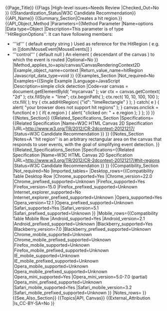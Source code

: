 {{Page_Title}}
{{Flags
|High-level issues=Needs Review
|Checked_Out=No
}}
{{Standardization_Status|W3C Candidate Recommendation}}
{{API_Name}}
{{Summary_Section|Creates a hit region.}}
{{API_Object_Method
|Parameters={{Method Parameter
|Name=options
|Data type=Object
|Description=This parameter is of type ''HitRegionOptions''. It can have following members:
* '''id''' ( default empty string ) Used as reference for the HitRegion ( e.g. in [[dom/MouseEvent|MouseEvents]] )
* '''control''' ( default null ) An element ( descendant of the canvas ) to which the event is routed
|Optional=No
}}
|Method_applies_to=apis/canvas/CanvasRenderingContext2D
|Example_object_name=context
|Return_value_name=hitRegion
|Javascript_data_type=void
}}
{{Examples_Section
|Not_required=No
|Examples={{Single Example
|Language=JavaScript
|Description=simple click detection
|Code=var canvas = document.getElementById( "mycanvas" );
var ctx = canvas.getContext( "2d" );
ctx.fillStyle = "lime";
ctx.beginPath( );
ctx.rect( 10, 10, 100, 100 );
ctx.fill( );
try {
    ctx.addHitRegion( {"id": "limeRectangle" } );
} catch( e ) {
    alert( "your browser does not support hit regions" );
}
canvas.onclick = function( e ) {
    if( e.region ) {
        alert( "clicked on: " + e.region );
    }
};
}}
}}
{{Notes_Section}}
{{Related_Specifications_Section
|Specifications={{Related Specification
|Name=W3C HTML Canvas 2D Specification
|URL=http://www.w3.org/TR/2012/CR-2dcontext-20121217/
|Status=W3C Candidate Recommendation
}}
}}
{{Notes_Section
|Notes=A ''hit region'' is an arbitrary rectangular area on the canvas that responds to user events, with the goal of simplifying event detection.
}}
{{Related_Specifications_Section
|Specifications={{Related Specification
|Name=W3C HTML Canvas 2D Specification
|URL=http://www.w3.org/TR/2012/CR-2dcontext-20121217/#hit-regions
|Status=W3C Candidate Recommendation
}}
}}
{{Compatibility_Section
|Not_required=No
|Imported_tables=
|Desktop_rows={{Compatibility Table Desktop Row
|Chrome_supported=Yes
|Chrome_version=22.0
|Chrome_prefixed_supported=Unknown
|Firefox_supported=Yes
|Firefox_version=15.0
|Firefox_prefixed_supported=Unknown
|Internet_explorer_supported=No
|Internet_explorer_prefixed_supported=Unknown
|Opera_supported=Yes
|Opera_version=12.1
|Opera_prefixed_supported=Unknown
|Safari_supported=Yes
|Safari_version=5.1
|Safari_prefixed_supported=Unknown
}}
|Mobile_rows={{Compatibility Table Mobile Row
|Android_supported=Yes
|Android_version=2.1
|Android_prefixed_supported=Unknown
|Blackberry_supported=Yes
|Blackberry_version=7.0
|Blackberry_prefixed_supported=Unknown
|Chrome_mobile_supported=Unknown
|Chrome_mobile_prefixed_supported=Unknown
|Firefox_mobile_supported=Unknown
|Firefox_mobile_prefixed_supported=Unknown
|IE_mobile_supported=Unknown
|IE_mobile_prefixed_supported=Unknown
|Opera_mobile_supported=Unknown
|Opera_mobile_prefixed_supported=Unknown
|Opera_mini_supported=Yes
|Opera_mini_version=5.0-7.0 (partial)
|Opera_mini_prefixed_supported=Unknown
|Safari_mobile_supported=Yes
|Safari_mobile_version=3.2
|Safari_mobile_prefixed_supported=Unknown
}}
|Notes_rows=
}}
{{See_Also_Section}}
{{Topics|API, Canvas}}
{{External_Attribution
|Is_CC-BY-SA=No
}}